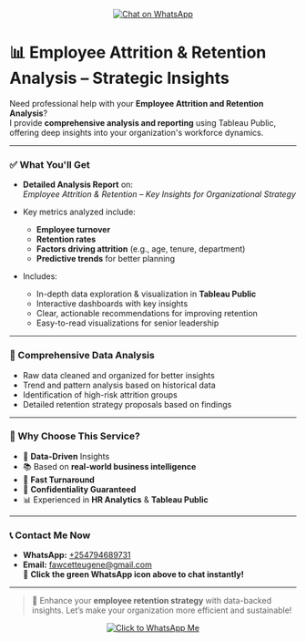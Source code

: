 <p align="center">
  <a href="https://wa.me/254794689731" target="_blank">
    <img src="https://img.icons8.com/color/48/000000/whatsapp--v1.png" alt="Chat on WhatsApp"/>
  </a>
</p>

# 📊 Employee Attrition & Retention Analysis – Strategic Insights

Need professional help with your **Employee Attrition and Retention Analysis**?  
I provide **comprehensive analysis and reporting** using Tableau Public, offering deep insights into your organization's workforce dynamics.

---

### ✅ What You'll Get

- **Detailed Analysis Report** on:  
  *Employee Attrition & Retention – Key Insights for Organizational Strategy*

- Key metrics analyzed include:
  - **Employee turnover**  
  - **Retention rates**
  - **Factors driving attrition** (e.g., age, tenure, department)
  - **Predictive trends** for better planning

- Includes:
  - In-depth data exploration & visualization in **Tableau Public**
  - Interactive dashboards with key insights
  - Clear, actionable recommendations for improving retention
  - Easy-to-read visualizations for senior leadership

---

### 📑 Comprehensive Data Analysis

- Raw data cleaned and organized for better insights
- Trend and pattern analysis based on historical data
- Identification of high-risk attrition groups
- Detailed retention strategy proposals based on findings

---

### 📌 Why Choose This Service?

- 💯 **Data-Driven** Insights  
- 📚 Based on **real-world business intelligence**  
- 🚀 **Fast Turnaround**  
- 🔐 **Confidentiality Guaranteed**  
- 📊 Experienced in **HR Analytics** & **Tableau Public**

---

### 📞 Contact Me Now

- **WhatsApp:** [+254794689731](https://wa.me/254794689731)  
- **Email:** fawcetteugene@gmail.com  
📲 **Click the green WhatsApp icon above to chat instantly!**

---

> 🎯 Enhance your **employee retention strategy** with data-backed insights. Let’s make your organization more efficient and sustainable!

<p align="center">
  <a href="https://wa.me/254794689731" target="_blank">
    <img src="https://img.icons8.com/color/48/000000/whatsapp--v1.png" alt="Click to WhatsApp Me"/>
  </a>
</p>
